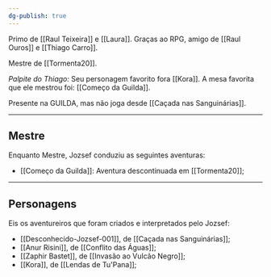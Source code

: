 ```yaml
---
dg-publish: true
---
```

Primo de [[Raul Teixeira]] e [[Laura]].
Graças ao RPG, amigo de [[Raul Ouros]] e [[Thiago Carro]].

Mestre de [[Tormenta20]].

*Palpite do Thiago:* Seu personagem favorito fora [[Kora]]. A mesa favorita que ele mestrou foi: [[Começo da Guilda]].

Presente na GUILDA, mas não joga desde [[Caçada nas Sanguinárias]].

---
## Mestre
Enquanto Mestre, Jozsef conduziu as seguintes aventuras:
- [[Começo da Guilda]]: Aventura descontinuada em [[Tormenta20]];
---
## Personagens
Eis os aventureiros que foram criados e interpretados pelo Jozsef:
- [[Desconhecido-Jozsef-001]], de [[Caçada nas Sanguinárias]];
- [[Anur Risini]], de [[Conflito das Águas]];
- [[Zaphir Bastet]], de [[Invasão ao Vulcão Negro]];
- [[Kora]], de [[Lendas de Tu'Pana]];